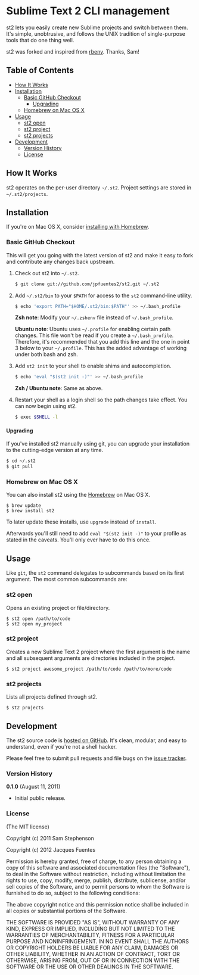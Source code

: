 # Sublime Text 2 CLI management

st2 lets you easily create new Sublime projects and switch between them. It's simple, unobtrusive, and follows the UNIX tradition of single-purpose tools that do one thing well.

st2 was forked and inspired from [rbenv][]. Thanks, Sam!

## Table of Contents

* [How It Works](#how-it-works)
* [Installation](#installation)
  * [Basic GitHub Checkout](#basic-github-checkout)
    * [Upgrading](#upgrading)
  * [Homebrew on Mac OS X](#homebrew-on-mac-os-x)
* [Usage](#usage)
  * [st2 open](#st2-open)
  * [st2 project](#st2-project)
  * [st2 projects](#st2-projects)
* [Development](#development)
  * [Version History](#version-history)
  * [License](#license)

## How It Works ##

st2 operates on the per-user directory `~/.st2`. Project settings are stored in `~/.st2/projects`.

## Installation ##

If you're on Mac OS X, consider
[installing with Homebrew](#homebrew-on-mac-os-x).

### Basic GitHub Checkout ###

This will get you going with the latest version of st2 and make it
easy to fork and contribute any changes back upstream.

1. Check out st2 into `~/.st2`.

    ~~~ sh
    $ git clone git://github.com/jpfuentes2/st2.git ~/.st2
    ~~~

2. Add `~/.st2/bin` to your `$PATH` for access to the `st2`
   command-line utility.

    ~~~ sh
    $ echo 'export PATH="$HOME/.st2/bin:$PATH"' >> ~/.bash_profile
    ~~~

    **Zsh note**: Modify your `~/.zshenv` file instead of `~/.bash_profile`.

    **Ubuntu note**: Ubuntu uses `~/.profile` for enabling certain path
    changes. This file won't be read if you create a `~/.bash_profile`.
    Therefore, it's recommended that you add this line and the one in
    point 3 below to your `~/.profile`. This has the added advantage
    of working under both bash and zsh.

3. Add `st2 init` to your shell to enable shims and autocompletion.

    ~~~ sh
    $ echo 'eval "$(st2 init -)"' >> ~/.bash_profile
    ~~~

    **Zsh / Ubuntu note**: Same as above.

4. Restart your shell as a login shell so the path changes take effect.
    You can now begin using st2.

    ~~~ sh
    $ exec $SHELL -l
    ~~~

#### Upgrading ####

If you've installed st2 manually using git, you can upgrade your
installation to the cutting-edge version at any time.

~~~ sh
$ cd ~/.st2
$ git pull
~~~

### Homebrew on Mac OS X ###

You can also install st2 using the [Homebrew][] on Mac OS X.

~~~
$ brew update
$ brew install st2
~~~

To later update these installs, use `upgrade` instead of `install`.

Afterwards you'll still need to add `eval "$(st2 init -)"` to your
profile as stated in the caveats. You'll only ever have to do this
once.

## Usage ##

Like `git`, the `st2` command delegates to subcommands based on its
first argument. The most common subcommands are:

### st2 open ###

Opens an existing project or file/directory.

    $ st2 open /path/to/code
    $ st2 open my_project

### st2 project ###

Creates a new Sublime Text 2 project where the first argument is the name and all subsequent arguments are directories included in the project.

    $ st2 project awesome_project /path/to/code /path/to/more/code

### st2 projects ###

Lists all projects defined through st2.

    $ st2 projects

## Development ##

The st2 source code is [hosted on
GitHub](https://github.com/jpfuentes2/st2). It's clean, modular,
and easy to understand, even if you're not a shell hacker.

Please feel free to submit pull requests and file bugs on the [issue
tracker](https://github.com/jpfuentes2/st2/issues).

### Version History ###

**0.1.0** (August 11, 2011)

* Initial public release.

### License ###

(The MIT license)

Copyright (c) 2011 Sam Stephenson

Copyright (c) 2012 Jacques Fuentes

Permission is hereby granted, free of charge, to any person obtaining
a copy of this software and associated documentation files (the
"Software"), to deal in the Software without restriction, including
without limitation the rights to use, copy, modify, merge, publish,
distribute, sublicense, and/or sell copies of the Software, and to
permit persons to whom the Software is furnished to do so, subject to
the following conditions:

The above copyright notice and this permission notice shall be
included in all copies or substantial portions of the Software.

THE SOFTWARE IS PROVIDED "AS IS", WITHOUT WARRANTY OF ANY KIND,
EXPRESS OR IMPLIED, INCLUDING BUT NOT LIMITED TO THE WARRANTIES OF
MERCHANTABILITY, FITNESS FOR A PARTICULAR PURPOSE AND
NONINFRINGEMENT. IN NO EVENT SHALL THE AUTHORS OR COPYRIGHT HOLDERS BE
LIABLE FOR ANY CLAIM, DAMAGES OR OTHER LIABILITY, WHETHER IN AN ACTION
OF CONTRACT, TORT OR OTHERWISE, ARISING FROM, OUT OF OR IN CONNECTION
WITH THE SOFTWARE OR THE USE OR OTHER DEALINGS IN THE SOFTWARE.

  [homebrew]: http://mxcl.github.com/homebrew/
  [rbenv]: https://github.com/sstephenson/rbenv
